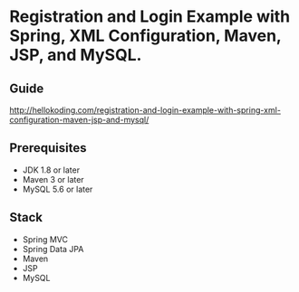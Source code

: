# Registration and Login Example with Spring, XML Configuration, Maven, JSP, and MySQL.

## Guide
http://hellokoding.com/registration-and-login-example-with-spring-xml-configuration-maven-jsp-and-mysql/

## Prerequisites
- JDK 1.8 or later
- Maven 3 or later
- MySQL 5.6 or later

## Stack
- Spring MVC
- Spring Data JPA
- Maven
- JSP
- MySQL
